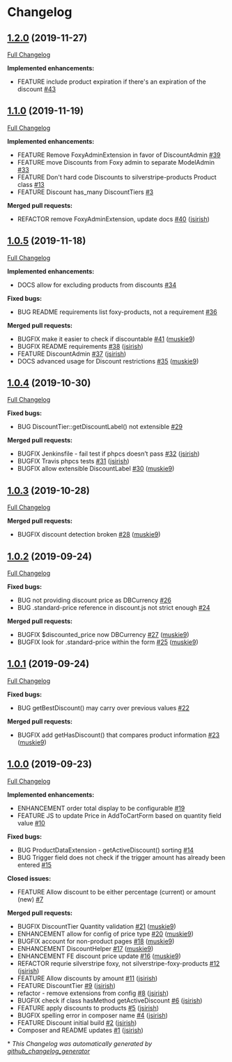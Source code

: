 # Changelog

## [1.2.0](https://github.com/dynamic/silverstripe-foxy-discounts/tree/1.2.0) (2019-11-27)

[Full Changelog](https://github.com/dynamic/silverstripe-foxy-discounts/compare/1.1.0...1.2.0)

**Implemented enhancements:**

- FEATURE include product expiration if there's an expiration of the discount [\#43](https://github.com/dynamic/silverstripe-foxy-discounts/issues/43)

## [1.1.0](https://github.com/dynamic/silverstripe-foxy-discounts/tree/1.1.0) (2019-11-19)

[Full Changelog](https://github.com/dynamic/silverstripe-foxy-discounts/compare/1.0.5...1.1.0)

**Implemented enhancements:**

- FEATURE Remove FoxyAdminExtension in favor of DiscountAdmin [\#39](https://github.com/dynamic/silverstripe-foxy-discounts/issues/39)
- FEATURE move Discounts from Foxy admin to separate ModelAdmin [\#33](https://github.com/dynamic/silverstripe-foxy-discounts/issues/33)
- FEATURE Don't hard code Discounts to silverstripe-products Product class [\#13](https://github.com/dynamic/silverstripe-foxy-discounts/issues/13)
- FEATURE Discount has\_many DiscountTiers [\#3](https://github.com/dynamic/silverstripe-foxy-discounts/issues/3)

**Merged pull requests:**

- REFACTOR remove FoxyAdminExtension, update docs [\#40](https://github.com/dynamic/silverstripe-foxy-discounts/pull/40) ([jsirish](https://github.com/jsirish))

## [1.0.5](https://github.com/dynamic/silverstripe-foxy-discounts/tree/1.0.5) (2019-11-18)

[Full Changelog](https://github.com/dynamic/silverstripe-foxy-discounts/compare/1.0.4...1.0.5)

**Implemented enhancements:**

- DOCS allow for excluding products from discounts [\#34](https://github.com/dynamic/silverstripe-foxy-discounts/issues/34)

**Fixed bugs:**

- BUG README requirements list foxy-products, not a requirement [\#36](https://github.com/dynamic/silverstripe-foxy-discounts/issues/36)

**Merged pull requests:**

- BUGFIX make it easier to check if discountable [\#41](https://github.com/dynamic/silverstripe-foxy-discounts/pull/41) ([muskie9](https://github.com/muskie9))
- BUGFIX README requirements [\#38](https://github.com/dynamic/silverstripe-foxy-discounts/pull/38) ([jsirish](https://github.com/jsirish))
- FEATURE DiscountAdmin [\#37](https://github.com/dynamic/silverstripe-foxy-discounts/pull/37) ([jsirish](https://github.com/jsirish))
- DOCS advanced usage for Discount restrictions [\#35](https://github.com/dynamic/silverstripe-foxy-discounts/pull/35) ([muskie9](https://github.com/muskie9))

## [1.0.4](https://github.com/dynamic/silverstripe-foxy-discounts/tree/1.0.4) (2019-10-30)

[Full Changelog](https://github.com/dynamic/silverstripe-foxy-discounts/compare/1.0.3...1.0.4)

**Fixed bugs:**

- BUG DiscountTier::getDiscountLabel\(\) not extensible [\#29](https://github.com/dynamic/silverstripe-foxy-discounts/issues/29)

**Merged pull requests:**

- BUGFIX Jenkinsfile - fail test if phpcs doesn’t pass [\#32](https://github.com/dynamic/silverstripe-foxy-discounts/pull/32) ([jsirish](https://github.com/jsirish))
- BUGFIX Travis phpcs tests [\#31](https://github.com/dynamic/silverstripe-foxy-discounts/pull/31) ([jsirish](https://github.com/jsirish))
- BUGFIX allow extensible DiscountLabel [\#30](https://github.com/dynamic/silverstripe-foxy-discounts/pull/30) ([muskie9](https://github.com/muskie9))

## [1.0.3](https://github.com/dynamic/silverstripe-foxy-discounts/tree/1.0.3) (2019-10-28)

[Full Changelog](https://github.com/dynamic/silverstripe-foxy-discounts/compare/1.0.2...1.0.3)

**Merged pull requests:**

- BUGFIX discount detection broken [\#28](https://github.com/dynamic/silverstripe-foxy-discounts/pull/28) ([muskie9](https://github.com/muskie9))

## [1.0.2](https://github.com/dynamic/silverstripe-foxy-discounts/tree/1.0.2) (2019-09-24)

[Full Changelog](https://github.com/dynamic/silverstripe-foxy-discounts/compare/1.0.1...1.0.2)

**Fixed bugs:**

- BUG not providing discount price as DBCurrency [\#26](https://github.com/dynamic/silverstripe-foxy-discounts/issues/26)
- BUG .standard-price reference in discount.js not strict enough [\#24](https://github.com/dynamic/silverstripe-foxy-discounts/issues/24)

**Merged pull requests:**

- BUGFIX $discounted\_price now DBCurrency [\#27](https://github.com/dynamic/silverstripe-foxy-discounts/pull/27) ([muskie9](https://github.com/muskie9))
- BUGFIX look for .standard-price within the form [\#25](https://github.com/dynamic/silverstripe-foxy-discounts/pull/25) ([muskie9](https://github.com/muskie9))

## [1.0.1](https://github.com/dynamic/silverstripe-foxy-discounts/tree/1.0.1) (2019-09-24)

[Full Changelog](https://github.com/dynamic/silverstripe-foxy-discounts/compare/1.0.0...1.0.1)

**Fixed bugs:**

- BUG getBestDiscount\(\) may carry over previous values [\#22](https://github.com/dynamic/silverstripe-foxy-discounts/issues/22)

**Merged pull requests:**

- BUGFIX add getHasDiscount\(\) that compares product information [\#23](https://github.com/dynamic/silverstripe-foxy-discounts/pull/23) ([muskie9](https://github.com/muskie9))

## [1.0.0](https://github.com/dynamic/silverstripe-foxy-discounts/tree/1.0.0) (2019-09-23)

[Full Changelog](https://github.com/dynamic/silverstripe-foxy-discounts/compare/858aa2d00604cc9bc7f63dec9fef2627e3df9c56...1.0.0)

**Implemented enhancements:**

- ENHANCEMENT order total display to be configurable [\#19](https://github.com/dynamic/silverstripe-foxy-discounts/issues/19)
- FEATURE JS to update Price in AddToCartForm based on quantity field value [\#10](https://github.com/dynamic/silverstripe-foxy-discounts/issues/10)

**Fixed bugs:**

- BUG ProductDataExtension - getActiveDiscount\(\) sorting [\#14](https://github.com/dynamic/silverstripe-foxy-discounts/issues/14)
- BUG Trigger field does not check if the trigger amount has already been entered [\#15](https://github.com/dynamic/silverstripe-foxy-discounts/issues/15)

**Closed issues:**

- FEATURE Allow discount to be either percentage \(current\) or amount \(new\) [\#7](https://github.com/dynamic/silverstripe-foxy-discounts/issues/7)

**Merged pull requests:**

- BUGFIX DiscountTier Quantity validation [\#21](https://github.com/dynamic/silverstripe-foxy-discounts/pull/21) ([muskie9](https://github.com/muskie9))
- ENHANCEMENT allow for config of price type [\#20](https://github.com/dynamic/silverstripe-foxy-discounts/pull/20) ([muskie9](https://github.com/muskie9))
- BUGFIX account for non-product pages [\#18](https://github.com/dynamic/silverstripe-foxy-discounts/pull/18) ([muskie9](https://github.com/muskie9))
- ENHANCEMENT DiscountHelper [\#17](https://github.com/dynamic/silverstripe-foxy-discounts/pull/17) ([muskie9](https://github.com/muskie9))
- ENHANCEMENT FE discount price update [\#16](https://github.com/dynamic/silverstripe-foxy-discounts/pull/16) ([muskie9](https://github.com/muskie9))
- REFACTOR requrie silverstripe foxy, not silverstripe-foxy-products [\#12](https://github.com/dynamic/silverstripe-foxy-discounts/pull/12) ([jsirish](https://github.com/jsirish))
- FEATURE Allow discounts by amount [\#11](https://github.com/dynamic/silverstripe-foxy-discounts/pull/11) ([jsirish](https://github.com/jsirish))
- FEATURE DiscountTier [\#9](https://github.com/dynamic/silverstripe-foxy-discounts/pull/9) ([jsirish](https://github.com/jsirish))
- refactor - remove extensions from config [\#8](https://github.com/dynamic/silverstripe-foxy-discounts/pull/8) ([jsirish](https://github.com/jsirish))
- BUGFIX check if class hasMethod getActiveDiscount [\#6](https://github.com/dynamic/silverstripe-foxy-discounts/pull/6) ([jsirish](https://github.com/jsirish))
- FEATURE apply discounts to products [\#5](https://github.com/dynamic/silverstripe-foxy-discounts/pull/5) ([jsirish](https://github.com/jsirish))
- BUGFIX spelling error in composer name [\#4](https://github.com/dynamic/silverstripe-foxy-discounts/pull/4) ([jsirish](https://github.com/jsirish))
- FEATURE Discount initial build [\#2](https://github.com/dynamic/silverstripe-foxy-discounts/pull/2) ([jsirish](https://github.com/jsirish))
- Composer and README updates [\#1](https://github.com/dynamic/silverstripe-foxy-discounts/pull/1) ([jsirish](https://github.com/jsirish))



\* *This Changelog was automatically generated by [github_changelog_generator](https://github.com/github-changelog-generator/github-changelog-generator)*
